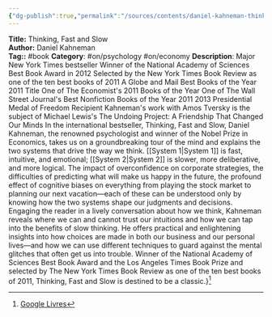 ```yaml
---
{"dg-publish":true,"permalink":"/sources/contents/daniel-kahneman-thinking-fast-and-slow/","noteIcon":"","created":"2023-02-24T16:44:26.714+01:00","updated":"2023-04-07T16:07:06.438+02:00"}
---
```


**Title:** Thinking, Fast and Slow  
**Author:** Daniel Kahneman  
**Tag::** #book 
**Category**: #on/psychology #on/economy 
**Description**: Major New York Times bestseller Winner of the National Academy of Sciences Best Book Award in 2012 Selected by the New York Times Book Review as one of the ten best books of 2011 A Globe and Mail Best Books of the Year 2011 Title One of The Economist's 2011 Books of the Year One of The Wall Street Journal's Best Nonfiction Books of the Year 2011 2013 Presidential Medal of Freedom Recipient Kahneman's work with Amos Tversky is the subject of Michael Lewis's The Undoing Project: A Friendship That Changed Our Minds In the international bestseller, Thinking, Fast and Slow, Daniel Kahneman, the renowned psychologist and winner of the Nobel Prize in Economics, takes us on a groundbreaking tour of the mind and explains the two systems that drive the way we think. [[System 1\|System 1]] is fast, intuitive, and emotional; [[System 2\|System 2]] is slower, more deliberative, and more logical. The impact of overconfidence on corporate strategies, the difficulties of predicting what will make us happy in the future, the profound effect of cognitive biases on everything from playing the stock market to planning our next vacation—each of these can be understood only by knowing how the two systems shape our judgments and decisions. Engaging the reader in a lively conversation about how we think, Kahneman reveals where we can and cannot trust our intuitions and how we can tap into the benefits of slow thinking. He offers practical and enlightening insights into how choices are made in both our business and our personal lives—and how we can use different techniques to guard against the mental glitches that often get us into trouble. Winner of the National Academy of Sciences Best Book Award and the Los Angeles Times Book Prize and selected by The New York Times Book Review as one of the ten best books of 2011, Thinking, Fast and Slow is destined to be a classic.}[^1]

[^1]: [Google Livres](https://books.google.fr/)